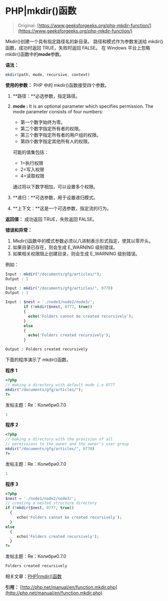 # PHP|mkdir()函数

> Original: [https://www.geeksforgeeks.org/php-mkdir-function/](https://www.geeksforgeeks.org/php-mkdir-function/)

Mkdir()创建一个具有指定路径名的新目录。 路径和模式作为参数发送给 mkdir()函数，成功时返回 TRUE，失败时返回 FALSE。
在 Windows 平台上忽略 mkdir()函数中的**mode**参数。

**语法：**

```php
mkdir(path, mode, recursive, context)
```

**使用的参数：**
PHP 中的 mkdir()函数接受四个参数。

1.  **路径：**必选参数，指定路径。
2.  **mode :** It is an optional parameter which specifies permission.
    The mode parameter consists of four numbers:
    *   第一个数字始终为零。
    *   第二个数字指定所有者的权限。
    *   第三个数字指定所有者的用户组的权限。
    *   第四个数字指定其他所有人的权限。

    可能的值集包括：

    *   1=执行权限
    *   2=写入权限
    *   4=读取权限

    通过将以下数字相加，可以设置多个权限。

3.  **递归：**可选参数，用于设置递归模式。
4.  **上下文：**这是一个可选参数，指定流的行为。

**返回值：**
成功返回 TRUE，失败返回 FALSE。

**错误和异常：**

1.  Mkdir()函数中的模式参数必须以八进制表示形式指定，使其以零开头。
2.  如果目录已存在，则会生成 E_WARNING 级别错误。
3.  如果相关权限阻止创建目录，则会生成 E_WARNING 级别错误。

例如：

```php
Input : mkdir("/documents/gfg/articles/");
Output : 1

Input : mkdir("/documents/gfg/articles/", 0770)
Output : 1

Input : $nest = './node1/node2/node3/';
        if (!mkdir($nest, 0777, true)) 
        {
          echo('Folders cannot be created recursively');
        }
        else
        {
          echo('Folders created recursively');
        }

Output : Folders created recursively

```

下面的程序演示了 mkdir()函数。

**程序 1**

```php
<?php 
// making a directory with default mode i.e 0777
mkdir("/documents/gfg/articles/");
?>
```

发帖主题：Re：Колибри0.7.0

```php
1
```

**程序 2**

```php
<?php 
// making a directory with the provision of all
// permissions to the owner and the owner's user group
mkdir("/documents/gfg/articles/", 0770)
?>
```

发帖主题：Re：Колибри0.7.0

```php
1
```

**程序 3**

```php
<?php 
$nest = './node1/node2/node3/';
// creating a nested structure directory
if (!mkdir($nest, 0777, true)) 
  {
     echo('Folders cannot be created recursively');
  }
else
  {
     echo('Folders created recursively');
  }
?>
```

发帖主题：Re：Колибри0.7.0

```php
Folders created recursively
```

相关文章：[PHP|rmdir()函数](https://www.geeksforgeeks.org/php-rmdir-function/)

**引用：**
[http://php.net/manual/en/function.mkdir.php](http://php.net/manual/en/function.mkdir.php)